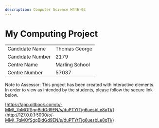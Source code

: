 ```yaml
---
description: Computer Science H446-03
---
```


# My Computing Project

|                  |                |
| ---------------- | -------------- |
| Candidate Name   | Thomas George  |
| Candidate Number | 2179           |
| Centre Name      | Marling School |
| Centre Number    | 57037          |

Note to Assessor: This project has been created with interactive elements. In order to view as intended by the students, please follow the secure link below.

[https://app.gitbook.com/o/-MM\_7qMOfSgqBidGd9EN/s/duPTYtTjg6uesbLe8qTi/](http://127.0.0.1:5000/o/-MM\_7qMOfSgqBidGd9EN/s/duPTYtTjg6uesbLe8qTi/)
